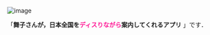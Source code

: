 ![image](https://github.com/user-attachments/assets/9ccc807b-901f-4526-a6dd-6dd31578b99f)

「**舞子さんが，日本全国を<font color="DeepPink">ディスりながら</font>案内してくれるアプリ** 」です．
